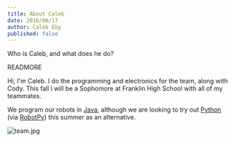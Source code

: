 ```yaml
---
title: About Caleb
date: 2016/06/17
author: Caleb Eby
published: false
---
```


Who is Caleb, and what does he do?

READMORE

Hi, I'm Caleb. I do the programming and electronics for the team, along with Cody. This fall I will be a Sophomore at Franklin High School with all of my teammates.

We program our robots in [Java](https://java.com/en/download/whatis_java.jsp), although we are looking to try out [Python](https://www.python.org/) (via [RobotPy](https://robotpy.github.io/)) this summer as an alternative.

![team.jpg]({{site.baseurl}}/source/images/blog/team.jpg)
